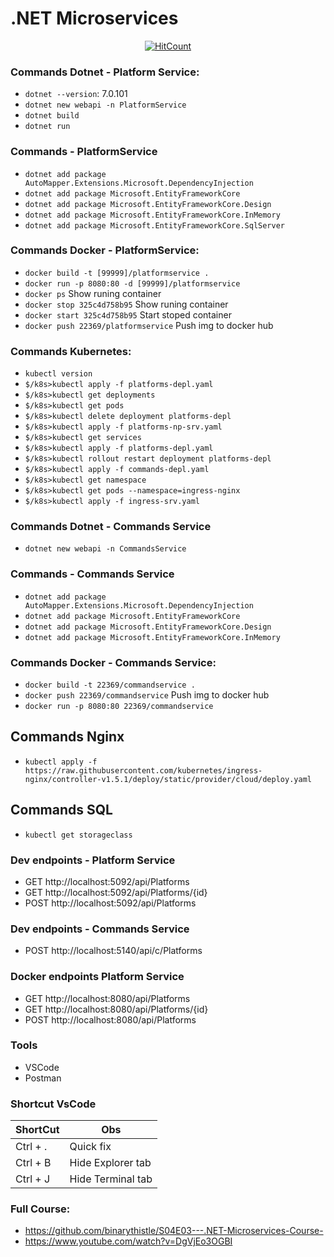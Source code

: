 # .NET Microservices

<div align="center">

[![HitCount](https://hits.dwyl.com/rlinsdev/.NET-Microservices.svg?style=flat-square&show=unique)](http://hits.dwyl.com/rlinsdev/.NET-Microservices)

</div>

### Commands Dotnet - Platform Service:
* `dotnet --version`: 7.0.101
* `dotnet new webapi -n PlatformService`
* `dotnet build`
* `dotnet run`

### Commands - PlatformService
* `dotnet add package AutoMapper.Extensions.Microsoft.DependencyInjection`
* `dotnet add package Microsoft.EntityFrameworkCore`
* `dotnet add package Microsoft.EntityFrameworkCore.Design`
* `dotnet add package Microsoft.EntityFrameworkCore.InMemory`
* `dotnet add package Microsoft.EntityFrameworkCore.SqlServer`

### Commands Docker - PlatformService:
* `docker build -t [99999]/platformservice .`
* `docker run -p 8080:80 -d [99999]/platformservice`
* `docker ps` Show runing container 
* `docker stop 325c4d758b95` Show runing container 
* `docker start 325c4d758b95` Start stoped container
* `docker push 22369/platformservice` Push img to docker hub

### Commands Kubernetes:
* `kubectl version` 
* `$/k8s>kubectl apply -f platforms-depl.yaml`
* `$/k8s>kubectl get deployments`
* `$/k8s>kubectl get pods`
* `$/k8s>kubectl delete deployment platforms-depl`
* `$/k8s>kubectl apply -f platforms-np-srv.yaml`
* `$/k8s>kubectl get services`
* `$/k8s>kubectl apply -f platforms-depl.yaml`
* `$/k8s>kubectl rollout restart deployment platforms-depl`
* `$/k8s>kubectl apply -f commands-depl.yaml`
* `$/k8s>kubectl get namespace`
* `$/k8s>kubectl get pods --namespace=ingress-nginx`
* `$/k8s>kubectl apply -f ingress-srv.yaml`


### Commands Dotnet - Commands Service
* `dotnet new webapi -n CommandsService`

### Commands - Commands Service
* `dotnet add package AutoMapper.Extensions.Microsoft.DependencyInjection`
* `dotnet add package Microsoft.EntityFrameworkCore`
* `dotnet add package Microsoft.EntityFrameworkCore.Design`
* `dotnet add package Microsoft.EntityFrameworkCore.InMemory`

### Commands Docker - Commands Service:
* `docker build -t 22369/commandservice .`
* `docker push 22369/commandservice` Push img to docker hub
* `docker run -p 8080:80 22369/commandservice`

## Commands Nginx
* `kubectl apply -f https://raw.githubusercontent.com/kubernetes/ingress-nginx/controller-v1.5.1/deploy/static/provider/cloud/deploy.yaml` 

## Commands SQL
* `kubectl get storageclass`

### Dev endpoints - Platform Service
* GET  http://localhost:5092/api/Platforms
* GET  http://localhost:5092/api/Platforms/{id}
* POST http://localhost:5092/api/Platforms

### Dev endpoints - Commands Service
* POST http://localhost:5140/api/c/Platforms

### Docker endpoints Platform Service
* GET  http://localhost:8080/api/Platforms
* GET  http://localhost:8080/api/Platforms/{id}
* POST http://localhost:8080/api/Platforms

### Tools
* VSCode
* Postman



### Shortcut VsCode
| ShortCut | Obs |
|-|-
|Ctrl + .|Quick fix |
|Ctrl + B|Hide Explorer tab |
|Ctrl + J|Hide Terminal tab |

### Full Course:
* https://github.com/binarythistle/S04E03---.NET-Microservices-Course-
* https://www.youtube.com/watch?v=DgVjEo3OGBI